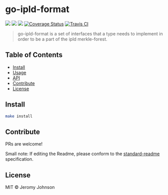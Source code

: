 go-ipld-format
==================

[![](https://img.shields.io/badge/made%20by-Protocol%20Labs-blue.svg?style=flat-square)](http://ipn.io)
[![](https://img.shields.io/badge/project-IPFS-blue.svg?style=flat-square)](http://ipfs.io/)
[![](https://img.shields.io/badge/freenode-%23ipfs-blue.svg?style=flat-square)](http://webchat.freenode.net/?channels=%23ipfs)
[![Coverage Status](https://coveralls.io/repos/github/ipfs/go-ipld-node/badge.svg?branch=master)](https://coveralls.io/github/ipfs/go-ipld-node?branch=master)
[![Travis CI](https://travis-ci.org/ipfs/go-ipld-node.svg?branch=master)](https://travis-ci.org/ipfs/go-ipld-node)

> go-ipld-format is a set of interfaces that a type needs to implement in order to be a part of the ipld merkle-forest.


## Table of Contents

- [Install](#install)
- [Usage](#usage)
- [API](#api)
- [Contribute](#contribute)
- [License](#license)

## Install

```sh
make install
```

## Contribute

PRs are welcome!

Small note: If editing the Readme, please conform to the [standard-readme](https://github.com/RichardLitt/standard-readme) specification.

## License

MIT © Jeromy Johnson
